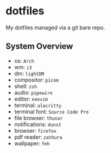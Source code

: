 # dotfiles

My dotfiles managed via a git bare repo.

## System Overview

* os: `Arch`
* wm: `i3`
* dm: `lightDM`
* compositor: `picom`
* shell: `zsh`
* audio: `pipewire`
* editor: `neovim`
* terminal: `alacritty`
* terminal font: `Source Code Pro`
* file browser: `thunar`
* notifications: `dunst`
* browser: `firefox`
* pdf reader: `zathura`
* wallpaper: `feh`
